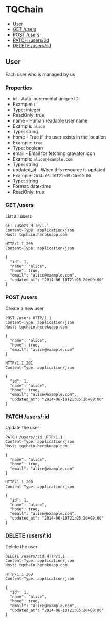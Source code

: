 # TQChain
* [User](#user)
 * [GET /users](#get-users)
 * [POST /users](#post-users)
 * [PATCH /users/:id](#patch-usersid)
 * [DELETE /users/:id](#delete-usersid)

## User
Each user who is managed by us

### Properties
* id - Auto incremental unique ID
 * Example: `1`
 * Type: integer
 * ReadOnly: true
* name - Human readable user name
 * Example: `alice`
 * Type: string
* home - True if the user exists in the location
 * Example: `true`
 * Type: boolean
* email - Email for fetching gravator icon
 * Example: `alice@example.com`
 * Type: string
* updated_at - When this resource is updated
 * Example: `2014-06-10T21:05:20+09:00`
 * Type: string
 * Format: date-time
 * ReadOnly: true

### GET /users
List all users

```
GET /users HTTP/1.1
Content-Type: application/json
Host: tqchain.herokuapp.com
```

```
HTTP/1.1 200
Content-Type: application/json

{
  "id": 1,
  "name": "alice",
  "home": true,
  "email": "alice@example.com",
  "updated_at": "2014-06-10T21:05:20+09:00"
}
```

### POST /users
Create a new user

```
POST /users HTTP/1.1
Content-Type: application/json
Host: tqchain.herokuapp.com

{
  "name": "alice",
  "home": true,
  "email": "alice@example.com"
}
```

```
HTTP/1.1 201
Content-Type: application/json

{
  "id": 1,
  "name": "alice",
  "home": true,
  "email": "alice@example.com",
  "updated_at": "2014-06-10T21:05:20+09:00"
}
```

### PATCH /users/:id
Update the user

```
PATCH /users/:id HTTP/1.1
Content-Type: application/json
Host: tqchain.herokuapp.com

{
  "name": "alice",
  "home": true,
  "email": "alice@example.com"
}
```

```
HTTP/1.1 200
Content-Type: application/json

{
  "id": 1,
  "name": "alice",
  "home": true,
  "email": "alice@example.com",
  "updated_at": "2014-06-10T21:05:20+09:00"
}
```

### DELETE /users/:id
Delete the user

```
DELETE /users/:id HTTP/1.1
Content-Type: application/json
Host: tqchain.herokuapp.com
```

```
HTTP/1.1 200
Content-Type: application/json

{
  "id": 1,
  "name": "alice",
  "home": true,
  "email": "alice@example.com",
  "updated_at": "2014-06-10T21:05:20+09:00"
}
```

